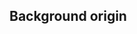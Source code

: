 ## Background origin


<!-- <values.backgroundOrigin> -->
<!-- </values.backgroundOrigin> -->

<!-- <variants.backgroundOrigin> -->
<!-- </variants.backgroundOrigin> -->
